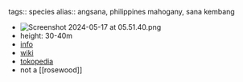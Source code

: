 tags:: species
alias:: angsana, philippines mahogany, sana kembang

- ![Screenshot 2024-05-17 at 05.51.40.png](https://peach-geographical-bat-397.mypinata.cloud/ipfs/QmcaugHmAVPwBHFJp9sG3k8xtN9aCtwELTZULX1PeYqRNh)
- height: 30-40m
- [info](http://www.plantsofasia.com/index/pterocarpus/0-151)
- [wiki](https://en.wikipedia.org/wiki/Pterocarpus_indicus)
- [tokopedia](https://www.tokopedia.com/tokomur4-1/bibit-angsana-bibit-stek-tanaman-angsana-pterocarpus-indicus?extParam=ivf%3Dfalse%26src%3Dsearch)
- not a [[rosewood]]